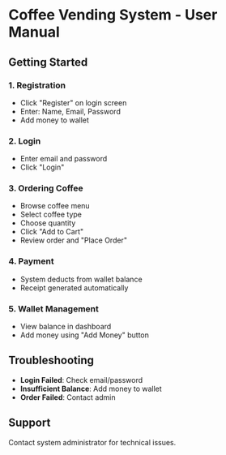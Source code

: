 # Coffee Vending System - User Manual

## Getting Started

### 1. Registration
- Click "Register" on login screen
- Enter: Name, Email, Password
- Add money to wallet

### 2. Login
- Enter email and password
- Click "Login"

### 3. Ordering Coffee
- Browse coffee menu
- Select coffee type
- Choose quantity
- Click "Add to Cart"
- Review order and "Place Order"

### 4. Payment
- System deducts from wallet balance
- Receipt generated automatically

### 5. Wallet Management
- View balance in dashboard
- Add money using "Add Money" button

## Troubleshooting
- **Login Failed**: Check email/password
- **Insufficient Balance**: Add money to wallet
- **Order Failed**: Contact admin

## Support
Contact system administrator for technical issues.